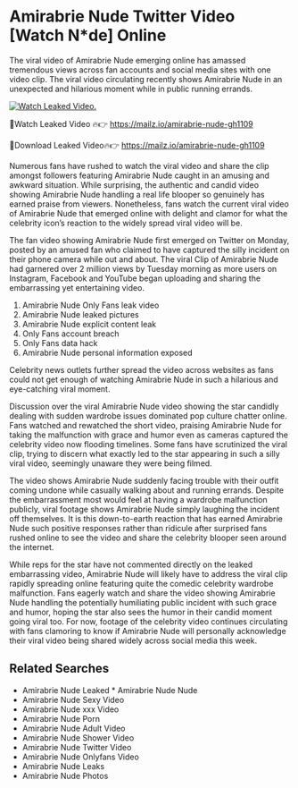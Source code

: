 ﻿# Amirabrie Nude Twitter Video [Watch N*de] Online

The viral video of ﻿Amirabrie Nude emerging online has amassed tremendous views across fan accounts and social media sites with one video clip. The viral video circulating recently shows ﻿Amirabrie Nude in an unexpected and hilarious moment while in public running errands. 

[![Watch Leaked Video.](https://miro.medium.com/v2/resize:fit:828/format:webp/1*cilzJN44JGOrTw9NJCrNHA.gif "Watch Leaked Video")](https://mailz.io/amirabrie-nude-gh1109)

🔴Watch Leaked Video 🔥👉  https://mailz.io/amirabrie-nude-gh1109 

🔴Download Leaked Video🔥👉  https://mailz.io/amirabrie-nude-gh1109 

Numerous fans have rushed to watch the viral video and share the clip amongst followers featuring ﻿Amirabrie Nude caught in an amusing and awkward situation. While surprising, the authentic and candid video showing ﻿Amirabrie Nude handling a real life blooper so genuinely has earned praise from viewers. Nonetheless, fans watch the current viral video of ﻿Amirabrie Nude that emerged online with delight and clamor for what the celebrity icon’s reaction to the widely spread viral video will be.

The fan video showing ﻿Amirabrie Nude first emerged on Twitter on Monday, posted by an amused fan who claimed to have captured the silly incident on their phone camera while out and about. The viral Clip of ﻿Amirabrie Nude had garnered over 2 million views by Tuesday morning as more users on Instagram, Facebook and YouTube began uploading and sharing the embarrassing yet entertaining video. 

1. ﻿Amirabrie Nude Only Fans leak video
2. ﻿Amirabrie Nude leaked pictures
3. ﻿Amirabrie Nude explicit content leak
4. Only Fans account breach
5. Only Fans data hack
6. ﻿Amirabrie Nude personal information exposed


Celebrity news outlets further spread the video across websites as fans could not get enough of watching ﻿Amirabrie Nude in such a hilarious and eye-catching viral moment. 

Discussion over the viral ﻿Amirabrie Nude video showing the star candidly dealing with sudden wardrobe issues dominated pop culture chatter online. Fans watched and rewatched the short video, praising ﻿Amirabrie Nude for taking the malfunction with grace and humor even as cameras captured the celebrity video now flooding timelines. Some fans have scrutinized the viral clip, trying to discern what exactly led to the star appearing in such a silly viral video, seemingly unaware they were being filmed.

The video shows ﻿Amirabrie Nude suddenly facing trouble with their outfit coming undone while casually walking about and running errands. Despite the embarrassment most would feel at having a wardrobe malfunction publicly, viral footage shows ﻿Amirabrie Nude simply laughing the incident off themselves. It is this down-to-earth reaction that has earned ﻿Amirabrie Nude such positive responses rather than ridicule after surprised fans rushed online to see the video and share the celebrity blooper seen around the internet.  

While reps for the star have not commented directly on the leaked embarrassing video, ﻿Amirabrie Nude will likely have to address the viral clip rapidly spreading online featuring quite the comedic celebrity wardrobe malfunction. Fans eagerly watch and share the video showing ﻿Amirabrie Nude handling the potentially humiliating public incident with such grace and humor, hoping the star also sees the humor in their candid moment going viral too. For now, footage of the celebrity video continues circulating with fans clamoring to know if ﻿Amirabrie Nude will personally acknowledge their viral video being shared widely across social media this week.

## Related Searches
* ﻿Amirabrie Nude Leaked
﻿* Amirabrie Nude Nude
* ﻿Amirabrie Nude Sexy Video
* ﻿Amirabrie Nude xxx Video
* ﻿Amirabrie Nude Porn
* ﻿Amirabrie Nude Adult Video
* ﻿Amirabrie Nude Shower Video
* ﻿Amirabrie Nude Twitter Video
* ﻿Amirabrie Nude Onlyfans Video
* ﻿Amirabrie Nude Leaks
* ﻿Amirabrie Nude Photos